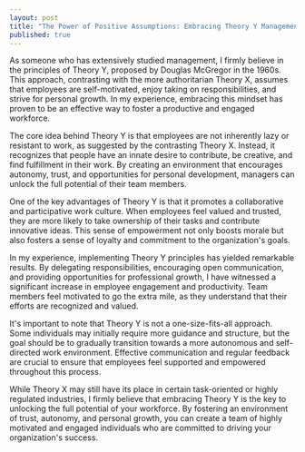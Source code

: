 ```yaml
---
layout: post
title: "The Power of Positive Assumptions: Embracing Theory Y Management"
published: true
---
```



As someone who has extensively studied management, I firmly believe in the principles of Theory Y, proposed by Douglas McGregor in the 1960s. This approach, contrasting with the more authoritarian Theory X, assumes that employees are self-motivated, enjoy taking on responsibilities, and strive for personal growth. In my experience, embracing this mindset has proven to be an effective way to foster a productive and engaged workforce.

The core idea behind Theory Y is that employees are not inherently lazy or resistant to work, as suggested by the contrasting Theory X. Instead, it recognizes that people have an innate desire to contribute, be creative, and find fulfillment in their work. By creating an environment that encourages autonomy, trust, and opportunities for personal development, managers can unlock the full potential of their team members.

One of the key advantages of Theory Y is that it promotes a collaborative and participative work culture. When employees feel valued and trusted, they are more likely to take ownership of their tasks and contribute innovative ideas. This sense of empowerment not only boosts morale but also fosters a sense of loyalty and commitment to the organization's goals.  

In my experience, implementing Theory Y principles has yielded remarkable results. By delegating responsibilities, encouraging open communication, and providing opportunities for professional growth, I have witnessed a significant increase in employee engagement and productivity. Team members feel motivated to go the extra mile, as they understand that their efforts are recognized and valued.

It's important to note that Theory Y is not a one-size-fits-all approach. Some individuals may initially require more guidance and structure, but the goal should be to gradually transition towards a more autonomous and self-directed work environment. Effective communication and regular feedback are crucial to ensure that employees feel supported and empowered throughout this process.

While Theory X may still have its place in certain task-oriented or highly regulated industries, I firmly believe that embracing Theory Y is the key to unlocking the full potential of your workforce. By fostering an environment of trust, autonomy, and personal growth, you can create a team of highly motivated and engaged individuals who are committed to driving your organization's success.




